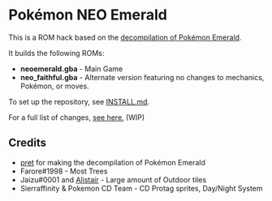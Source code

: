 # Pokémon NEO Emerald

This is a ROM hack based on the [decompilation of Pokémon Emerald](https://github.com/pret/pokeemerald).

It builds the following ROMs:

* **neoemerald.gba** - Main Game
* **neo_faithful.gba** - Alternate version featuring no changes to mechanics, Pokémon, or moves.

To set up the repository, see [INSTALL.md](INSTALL.md).

For a full list of changes, [see here.](https://docs.google.com/spreadsheets/d/1LdYk7z0LjC0_sq5UZnbCyTw7Kma3EwDjELMec5gXRdg/edit?usp=sharing) (WIP)

## Credits

* [pret](https://github.com/pret) for making the decompilation of Pokémon Emerald
* Farore#1998 - Most Trees
* Jaizu#0001 and [Alistair](https://www.deviantart.com/thedeadheroalistair) - Large amount of Outdoor tiles
* Sierraffinity & Pokemon CD Team - CD Protag sprites, Day/Night System

